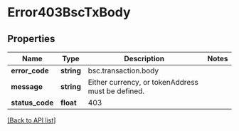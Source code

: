 # Error403BscTxBody

## Properties

Name | Type | Description | Notes
------------ | ------------- | ------------- | -------------
**error_code** | **string** | bsc.transaction.body |
**message** | **string** | Either currency, or tokenAddress must be defined. |
**status_code** | **float** | 403 |

[[Back to API list]](../../README.md#api-endpoints)
